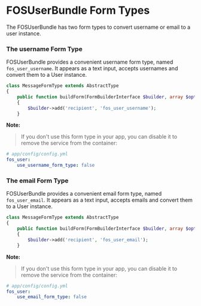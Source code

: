 FOSUserBundle Form Types
========================

The FOSUserBundle has two form types to convert username or email to a 
user instance.

### The username Form Type

FOSUserBundle provides a convenient username form type, named ``fos_user_username``.
It appears as a text input, accepts usernames and convert them to a User
instance.

``` php
class MessageFormType extends AbstractType
{
    public function buildForm(FormBuilderInterface $builder, array $options)
    {
        $builder->add('recipient', 'fos_user_username');
    }
```

**Note:**

> If you don't use this form type in your app, you can disable it to remove
> the service from the container:

``` yaml
# app/config/config.yml
fos_user:
    use_username_form_type: false
```


### The email Form Type

FOSUserBundle provides a convenient email form type, named ``fos_user_email``.
It appears as a text input, accepts emails and convert them to a User
instance.

``` php
class MessageFormType extends AbstractType
{
    public function buildForm(FormBuilderInterface $builder, array $options)
    {
        $builder->add('recipient', 'fos_user_email');
    }
```

**Note:**

> If you don't use this form type in your app, you can disable it to remove
> the service from the container:

``` yaml
# app/config/config.yml
fos_user:
    use_email_form_type: false
```
